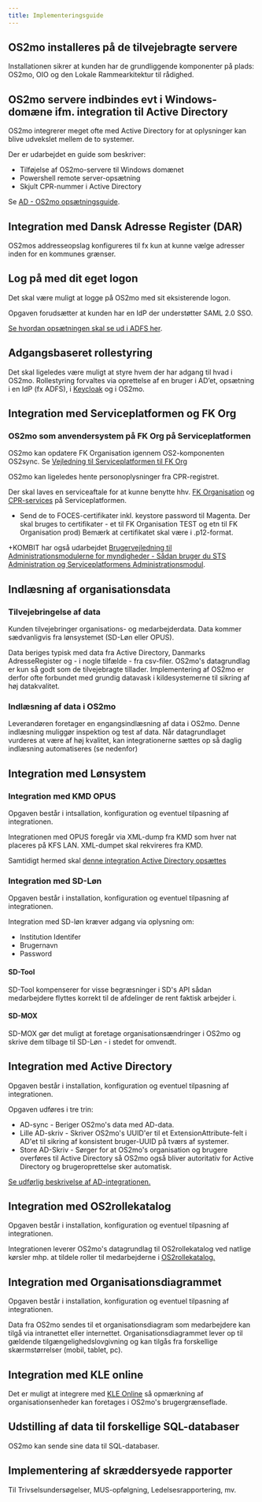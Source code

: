 ```yaml
---
title: Implementeringsguide
---
```


## OS2mo installeres på de tilvejebragte servere

Installationen sikrer at kunden har de grundliggende komponenter på plads: OS2mo, OIO og den Lokale Rammearkitektur til rådighed.

## OS2mo servere indbindes evt i Windows-domæne ifm. integration til Active Directory

OS2mo integrerer meget ofte med Active Directory for at oplysninger kan blive udvekslet mellem de to systemer.

Der er udarbejdet en guide som beskriver:

- Tilføjelse af OS2mo-servere til Windows domænet
- Powershell remote server-opsætning
- Skjult CPR-nummer i Active Directory

Se [AD - OS2mo opsætningsguide](../static/AD%20-%20OS2MO%20opsætnings%20guide.pdf).

## Integration med Dansk Adresse Register (DAR)

OS2mos addresseopslag konfigureres til fx kun at kunne vælge adresser inden for en kommunes grænser.

## Log på med dit eget logon

Det skal være muligt at logge på OS2mo med sit eksisterende logon.

Opgaven forudsætter at kunden har en IdP der understøtter SAML 2.0 SSO.

[Se hvordan opsætningen skal se ud i ADFS her](https://rammearkitektur.docs.magenta.dk/-/os2mo/-/jobs/510013/artifacts/site/guides/adfs-setup.html).

## Adgangsbaseret rollestyring

Det skal ligeledes være muligt at styre hvem der har adgang til hvad i OS2mo. Rollestyring forvaltes via oprettelse af en bruger i AD’et, opsætning i en IdP (fx ADFS), i [Keycloak](https://www.keycloak.org/) og i OS2mo.

## Integration med Serviceplatformen og FK Org
### OS2mo som anvendersystem på FK Org på Serviceplatformen

OS2mo kan opdatere FK Organisation igennem OS2-komponenten OS2sync.
Se [Vejledning til Serviceplatformen til FK Org](https://drive.google.com/file/d/1w5DnucWrkW2vrK_et-79yA-M6w1G3b6g/view)

OS2mo kan ligeledes hente personoplysninger fra CPR-registret.

Der skal laves en serviceaftale for at kunne benytte hhv. [FK Organisation](https://digitaliseringskataloget.dk/l%C3%B8sninger/organisation) og [CPR-services](https://cpr.dk/kunder/private-virksomheder/cpr-services) på Serviceplatformen.

- Send de to FOCES-certifikater inkl. keystore password til Magenta. Der skal bruges to certifikater - et til FK Organisation TEST og etn til FK Organisation prod)
Bemærk at certifikatet skal være i .p12-format.

+KOMBIT har også udarbejdet [Brugervejledning til Administrationsmodulerne for myndigheder - Sådan bruger du STS Administration og Serviceplatformens Administrationsmodul](https://digitaliseringskataloget.dk/files/integration-files/151120211250/Brugervejledning%20til%20Administrationsmodulerne%20for%20myndigheder.pdf).

## Indlæsning af organisationsdata
### Tilvejebringelse af data

Kunden tilvejebringer organisations- og medarbejderdata. Data kommer sædvanligvis fra lønsystemet (SD-Løn eller OPUS).

Data beriges typisk med data fra Active Directory, Danmarks AdresseRegister og - i nogle tilfælde - fra csv-filer. OS2mo's datagrundlag er kun så godt som de tilvejebragte tillader. Implementering af OS2mo er derfor ofte forbundet med grundig datavask i kildesystemerne til sikring af høj datakvalitet.

### Indlæsning af data i OS2mo

Leverandøren foretager en engangsindlæsning af data i OS2mo. Denne indlæsning muliggør inspektion og test af data. Når datagrundlaget vurderes at være af høj kvalitet, kan integrationerne sættes op så daglig indlæsning automatiseres (se nedenfor)

## Integration med Lønsystem
### Integration med KMD OPUS

Opgaven består i intsallation, konfiguration og eventuel tilpasning af integrationen.

Integrationen med OPUS foregår via XML-dump fra KMD som hver nat placeres på KFS LAN. XML-dumpet skal rekvireres fra KMD.

Samtidigt hermed skal [denne integration Active Directory opsættes](../integrations/ad.md)

### Integration med SD-Løn

Opgaven består i installation, konfiguration og eventuel tilpasning af integrationen.

Integration med SD-løn kræver adgang via oplysning om:

- Institution Identifer
- Brugernavn
- Password

#### SD-Tool

SD-Tool kompenserer for visse begræsninger i SD's API sådan medarbejdere flyttes korrekt til de afdelinger de rent faktisk arbejder i.

#### SD-MOX

SD-MOX gør det muligt at foretage organisationsændringer i OS2mo og skrive dem tilbage til SD-Løn - i stedet for omvendt.

## Integration med Active Directory

Opgaven består i installation, konfiguration og eventuel tilpasning af integrationen.

Opgaven udføres i tre trin:

- AD-sync - Beriger OS2mo's data med AD-data.
- Lille AD-skriv - Skriver OS2mo's UUID'er til et ExtensionAttribute-felt i AD'et til sikring af konsistent bruger-UUID på tværs af systemer.
- Store AD-Skriv - Sørger for at OS2mo's organisation og brugere overføres til Active Directory så OS2mo også bliver autoritativ for Active Directory og brugeroprettelse sker automatisk.

[Se udførlig beskrivelse af AD-integrationen.](../integrations/ad.md)

## Integration med OS2rollekatalog

Opgaven består i installation, konfiguration og eventuel tilpasning af integrationen.

Integrationen leverer OS2mo's datagrundlag til OS2rollekatalog ved natlige kørsler mhp. at tildele roller til medarbejderne i [OS2rollekatalog.](https://os2.eu/produkt/os2rollekatalog)

## Integration med Organisationsdiagrammet

Opgaven består i installation, konfiguration og eventuel tilpasning af integrationen.

Data fra OS2mo sendes til et organisationsdiagram som medarbejdere kan tilgå via intranettet eller internettet. Organisationsdiagrammet lever op til gældende tilgængelighedslovgivning og kan tilgås fra forskellige skærmstørrelser (mobil, tablet, pc).

## Integration med KLE online

Det er muligt at integrere med [KLE Online](http://www.kle-online.dk/soegning) så opmærkning af organisationsenheder kan foretages i OS2mo's brugergrænseflade.

## Udstilling af data til forskellige SQL-databaser

OS2mo kan sende sine data til SQL-databaser.

## Implementering af skræddersyede rapporter

Til Trivselsundersøgelser, MUS-opfølgning, Ledelsesrapportering, mv.
